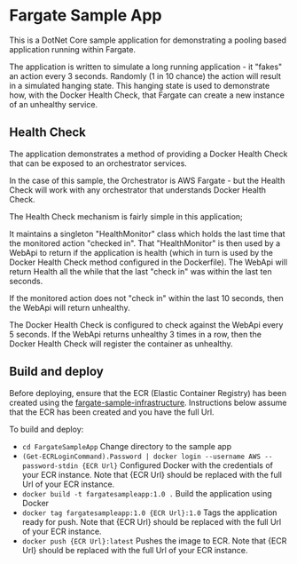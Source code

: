 # Fargate Sample App
This is a DotNet Core sample application for demonstrating a pooling based application running within Fargate.

The application is written to simulate a long running application - it "fakes" an action every 3 seconds.  Randomly (1 in 10 chance) the action will result in a simulated hanging state.  This hanging state is used to demonstrate how, with the Docker Health Check, that Fargate can create a new instance of an unhealthy service.

## Health Check 
The application demonstrates a method of providing a Docker Health Check that can be exposed to an orchestrator services.

In the case of this sample, the Orchestrator is AWS Fargate - but the Health Check will work with any orchestrator that understands Docker Health Check.

The Health Check mechanism is fairly simple in this application;

It maintains a singleton "HealthMonitor" class which holds the last time that the monitored action "checked in".  That "HealthMonitor" is then used by a WebApi to return if the application is health (which in turn is used by the Docker Health Check method configured in the Dockerfile).  The WebApi will return Health all the while that the last "check in" was within the last ten seconds.

If the monitored action does not "check in" within the last 10 seconds, then the WebApi will return unhealthy.

The Docker Health Check is configured to check against the WebApi every 5 seconds.  If the WebApi returns unhealthy 3 times in a row, then the Docker Health Check will register the container as unhealthy.

## Build and deploy
Before deploying, ensure that the ECR (Elastic Container Registry) has been created using the [fargate-sample-infrastructure](../fargate-sample-infrastructure/README.md).  Instructions below assume that the ECR has been created and you have the full Url.

To build and deploy:

* `cd FargateSampleApp` Change directory to the sample app
* `(Get-ECRLoginCommand).Password | docker login --username AWS --password-stdin {ECR Url}` Configured Docker with the credentials of your ECR instance.  Note that {ECR Url} should be replaced with the full Url of your ECR instance.
* `docker build -t fargatesampleapp:1.0 .` Build the application using Docker
* `docker tag fargatesampleapp:1.0 {ECR Url}:1.0` Tags the application ready for push.  Note that {ECR Url} should be replaced with the full Url of your ECR instance.
* `docker push {ECR Url}:latest` Pushes the image to ECR.  Note that {ECR Url} should be replaced with the full Url of your ECR instance.

